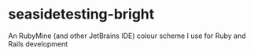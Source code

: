 # seasidetesting-bright
An RubyMine (and other JetBrains IDE) colour scheme I use for Ruby and Rails development
